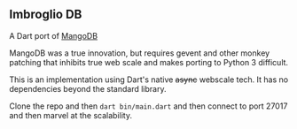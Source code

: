 Imbroglio DB
------------

A Dart port of [MangoDB](https://github.com/dcramer/mangodb)

MangoDB was a true innovation, but requires gevent and other
monkey patching that inhibits true web scale and makes porting
to Python 3 difficult.

This is an implementation using Dart's native ~~async~~ webscale
tech.  It has no dependencies beyond the standard library.

Clone the repo and then ```dart bin/main.dart``` and then connect
to port 27017 and then marvel at the scalability.
